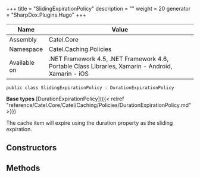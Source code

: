 

+++
title = "SlidingExpirationPolicy" 
description = ""
weight = 20
generator = "SharpDox.Plugins.Hugo"
+++

Name|Value
---|---
Assembly|Catel.Core
Namespace|Catel.Caching.Policies
Available on|.NET Framework 4.5, .NET Framework 4.6, Portable Class Libraries, Xamarin - Android, Xamarin - iOS

```
public class SlidingExpirationPolicy : DurationExpirationPolicy
```

**Base types**
[DurationExpirationPolicy]({{< relref "reference/Catel.Core/Catel/Caching/Policies/DurationExpirationPolicy.md" >}})

The cache item will expire using the duration property as the sliding expiration.

## Constructors

## Methods

